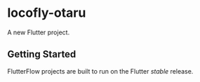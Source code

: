 # locofly-otaru

A new Flutter project.

## Getting Started

FlutterFlow projects are built to run on the Flutter _stable_ release.

